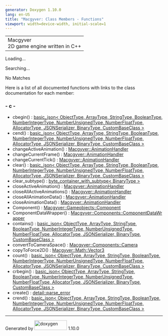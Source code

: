 ```yaml
---
generator: Doxygen 1.10.0
lang: en-US
title: "Macgyver: Class Members - Functions"
viewport: width=device-width, initial-scale=1
---
```


<div id="top">

<div id="titlearea">

<table data-cellspacing="0" data-cellpadding="0">
<colgroup>
<col style="width: 100%" />
</colgroup>
<tbody>
<tr id="projectrow" class="odd">
<td id="projectalign"><div id="projectname">
Macgyver
</div>
<div id="projectbrief">
2D game engine written in C++
</div></td>
</tr>
</tbody>
</table>

</div>

<div id="main-nav">

</div>

</div>

<div id="MSearchSelectWindow"
onmouseover="return searchBox.OnSearchSelectShow()"
onmouseout="return searchBox.OnSearchSelectHide()"
onkeydown="return searchBox.OnSearchSelectKey(event)">

</div>

<div id="MSearchResultsWindow">

<div id="MSearchResults">

<div class="SRPage">

<div id="SRIndex">

<div id="SRResults">

</div>

<div id="Loading" class="SRStatus">

Loading...

</div>

<div id="Searching" class="SRStatus">

Searching...

</div>

<div id="NoMatches" class="SRStatus">

No Matches

</div>

</div>

</div>

</div>

</div>

<div class="contents">

<div class="textblock">

Here is a list of all documented functions with links to the class
documentation for each member:

</div>

### <span id="index_c"></span>- c -

- cbegin() : <a href="classbasic__json.html#a9ab2ece6530b3b2be5b876f80c68dc78"
  class="el">basic_json&lt; ObjectType, ArrayType, StringType,
  BooleanType, NumberIntegerType, NumberUnsignedType, NumberFloatType,
  AllocatorType, JSONSerializer, BinaryType, CustomBaseClass &gt;</a>
- cend() : <a href="classbasic__json.html#a57c63700f006c54624eb2433ec6526b0"
  class="el">basic_json&lt; ObjectType, ArrayType, StringType,
  BooleanType, NumberIntegerType, NumberUnsignedType, NumberFloatType,
  AllocatorType, JSONSerializer, BinaryType, CustomBaseClass &gt;</a>
- changeActiveAnimation() : <a
  href="class_macgyver_1_1_animation_handler.html#a3ee78800ee93904ea16578a0612f4595"
  class="el">Macgyver::AnimationHandler</a>
- changeCurrentFrame() : <a
  href="class_macgyver_1_1_animation_handler.html#a6e0a7159f7873c00466f7c7f1f381e77"
  class="el">Macgyver::AnimationHandler</a>
- changeCurrentTick() : <a
  href="class_macgyver_1_1_animation_handler.html#a9474aafdf72a30bbc1d0172b1c68d386"
  class="el">Macgyver::AnimationHandler</a>
- clear() : <a href="classbasic__json.html#ad8cb21b66e4a4de652828345d51a8fc1"
  class="el">basic_json&lt; ObjectType, ArrayType, StringType,
  BooleanType, NumberIntegerType, NumberUnsignedType, NumberFloatType,
  AllocatorType, JSONSerializer, BinaryType, CustomBaseClass &gt;</a>
- clear_subtype() : <a
  href="classbyte__container__with__subtype.html#ad18f6a7557a2bfce28f1ed8d4d10607c"
  class="el">byte_container_with_subtype&lt; BinaryType &gt;</a>
- closeActiveAnimation() : <a
  href="class_macgyver_1_1_animation_handler.html#a3ff3c3c57c83894f8371661c66c89879"
  class="el">Macgyver::AnimationHandler</a>
- closeAllActiveAnimations() : <a
  href="class_macgyver_1_1_animation_handler.html#a0de546eeaafb90223fda419f6c904cb9"
  class="el">Macgyver::AnimationHandler</a>
- closeAllAnimationData() : <a
  href="class_macgyver_1_1_animation_handler.html#aa14ef2174adb148bf4981d02909ff7c9"
  class="el">Macgyver::AnimationHandler</a>
- closeAnimationData() : <a
  href="class_macgyver_1_1_animation_handler.html#a3069e1496b3c52a26b5ea9c47188035b"
  class="el">Macgyver::AnimationHandler</a>
- Component() : <a
  href="class_macgyver_1_1_gameobjects_1_1_component.html#afcb07412715f07063168cc40f1a213c8"
  class="el">Macgyver::Gameobjects::Component</a>
- ComponentDataWrapper() : <a
  href="struct_macgyver_1_1_components_1_1_component_data_wrapper.html#a47ae3cfe3aeb685ff1cf1ba41621a580"
  class="el">Macgyver::Components::ComponentDataWrapper</a>
- contains() : <a href="classbasic__json.html#afd5ea67fe1a4778be5189423e2545d7a"
  class="el">basic_json&lt; ObjectType, ArrayType, StringType,
  BooleanType, NumberIntegerType, NumberUnsignedType, NumberFloatType,
  AllocatorType, JSONSerializer, BinaryType, CustomBaseClass &gt;</a>
- convertToCameraSpace() : <a
  href="struct_macgyver_1_1_components_1_1_camera.html#a92caf7b2cbd7b0cf8087d5e58d03d3b8"
  class="el">Macgyver::Components::Camera</a>
- copyToForce2D() : <a
  href="class_macgyver_1_1_math_1_1_vector3.html#a279e0d8f02439f19d6d75af18650f7a3"
  class="el">Macgyver::Math::Vector3</a>
- count() : <a href="classbasic__json.html#ad1e1eff03a320299e6a8639a7579ca46"
  class="el">basic_json&lt; ObjectType, ArrayType, StringType,
  BooleanType, NumberIntegerType, NumberUnsignedType, NumberFloatType,
  AllocatorType, JSONSerializer, BinaryType, CustomBaseClass &gt;</a>
- crbegin() : <a href="classbasic__json.html#acdde2a6628e43b3e3f7f27c6af6998f8"
  class="el">basic_json&lt; ObjectType, ArrayType, StringType,
  BooleanType, NumberIntegerType, NumberUnsignedType, NumberFloatType,
  AllocatorType, JSONSerializer, BinaryType, CustomBaseClass &gt;</a>
- create() : <a
  href="classdetail_1_1parse__error.html#a07046ea9f33d28f120af188ed674d6df"
  class="el">detail::parse_error</a>
- crend() : <a href="classbasic__json.html#aa52cc6cc0de1e81d9cc21f9c48feb588"
  class="el">basic_json&lt; ObjectType, ArrayType, StringType,
  BooleanType, NumberIntegerType, NumberUnsignedType, NumberFloatType,
  AllocatorType, JSONSerializer, BinaryType, CustomBaseClass &gt;</a>

</div>

------------------------------------------------------------------------

<span class="small">Generated
by [<img src="doxygen.svg" class="footer" width="104" height="31"
alt="doxygen" />](https://www.doxygen.org/index.html) 1.10.0</span>

